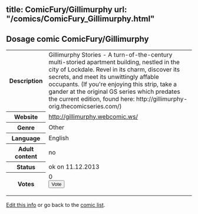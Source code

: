 title: ComicFury/Gillimurphy
url: "/comics/ComicFury_Gillimurphy.html"
---
Dosage comic ComicFury/Gillimurphy
-----------------------------------------

<p id="msg"></p>
<script type="text/javascript">
if (window.location.search === '?edit_info_mail=sent_ok') {
  var elem = document.getElementById("msg");
  elem.innerHTML = 'Edited information sucessfully sent for review, which is usually done daily. Thanks!';
  elem.className = 'ok';
}
</script>
<table class="comicinfo">
<tr>
<th>Description</th><td>Gillimurphy Stories - A turn-of-the-century multi-storied apartment building, nestled in the city of Lockdale. Revel in its charm, discover its secrets, and meet its unwittingly affable occupants. (If you're enjoying this strip, take a gander at the original GS series which predates the current edition, found here: http://gillimurphy-orig.thecomicseries.com/)</td>
</tr>
<tr>
<th>Website</th><td><a href="http://gillimurphy.webcomic.ws/">http://gillimurphy.webcomic.ws/</a></td>
</tr>
<tr>
<th>Genre</th><td>Other</td>
</tr>
<tr>
<th>Language</th><td>English</td>
</tr>
<tr>
<th>Adult content</th><td>no</td>
</tr>
<tr>
<th>Status</th><td>ok on 11.12.2013</td>
</tr>
<tr>
<th>Votes</th><td>0
<form action="http://gaecounter.appspot.com/count/" method="POST">
<input name="name" type="hidden" value="ComicFury_Gillimurphy"/>
<input name="uid" type="hidden" id="voteuid" value=""/>
<input type="submit" value="Vote"/>
</form>
</td>
</tr>
</table>
<script type="text/javascript">
var ua = navigator.userAgent;
document.getElementById("voteuid").value = ua.replace(/[^a-zA-Z0-9\._:]/g , "_");;
</script>

[Edit this info](ComicFury_Gillimurphy_edit.html) or go back to the [comic list](../comic-index.html).
